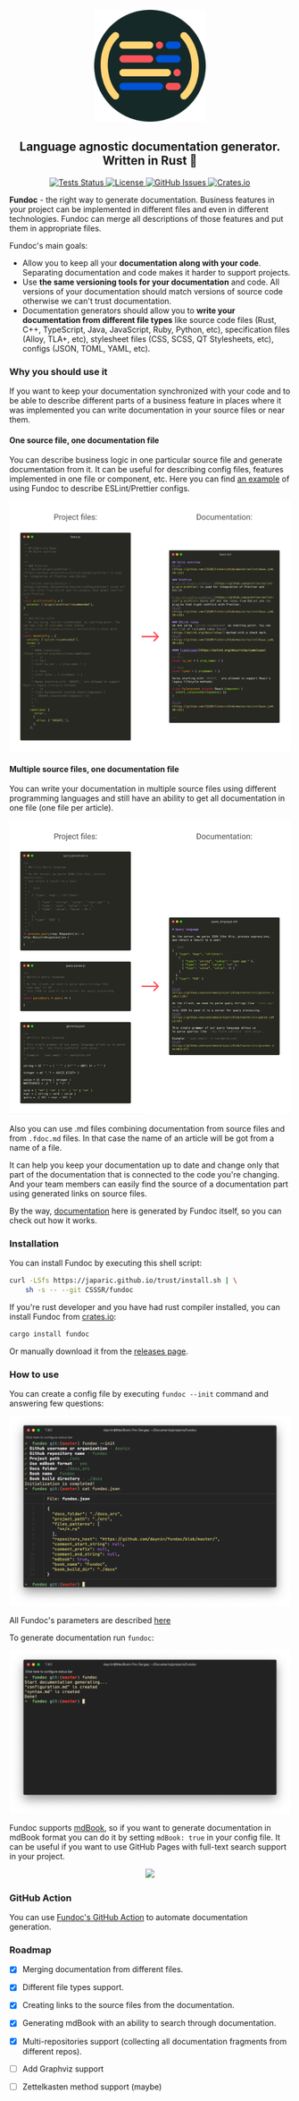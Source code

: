<p align="center">
  <a href="https://github.com/CSSSR/fundoc">
    <img src="./images/logo.png" height="200px"/>
  </a>
</p>

<h2 align="center">
    Language agnostic documentation generator. Written in Rust 🦀
</h2>

<p align="center">
  <a href="https://travis-ci.org/CSSSR/fundoc">
    <img alt="Tests Status" src="https://github.com/CSSSR/fundoc/workflows/tests/badge.svg">
  </a>
  <a href="https://github.com/CSSSR/fundoc/blob/master/LICENSE">
    <img alt="License" src="https://img.shields.io/badge/license-MIT-blue.svg">
  </a>
  <a href="https://github.com/CSSSR/fundoc/issues">
    <img alt="GitHub Issues" src="https://img.shields.io/github/issues/CSSSR/fundoc.svg">
  </a>
  <a href="https://crates.io/crates/fundoc">
    <img alt="Crates.io" src="https://img.shields.io/crates/v/fundoc.svg">
  </a>
</p>

**Fundoc** - the right way to generate documentation. Business features in your project can be implemented in different files and even in different technologies. Fundoc can merge all descriptions of those features and put them in appropriate files.

Fundoc's main goals:

- Allow you to keep all your **documentation along with your code**. Separating documentation and code makes it harder to support projects.
- Use **the same versioning tools for your documentation** and code. All versions of your documentation should match versions of source code otherwise we can't trust documentation.
- Documentation generators should allow you to **write your documentation from different file types** like source code files (Rust, C++, TypeScript, Java, JavaScript, Ruby, Python, etc), specification files (Alloy, TLA+, etc), stylesheet files (CSS, SCSS, QT Stylesheets, etc), configs (JSON, TOML, YAML, etc).

### Why you should use it

If you want to keep your documentation synchronized with your code and to be able to describe different parts of a business feature in places where it was implemented you can write documentation in your source files or near them.

#### One source file, one documentation file

You can describe business logic in one particular source file and generate documentation from it. It can be useful for describing config files, features implemented in one file or component, etc. Here you can find [an example](https://github.com/CSSSR/linters) of using Fundoc to describe ESLint/Prettier configs.

<p align="center">
	<img src="./images/example-1.png" />
</p>

#### Multiple source files, one documentation file

You can write your documentation in multiple source files using different programming languages and still have an ability to get all documentation in one file (one file per article).

<p align="center">
	<img src="./images/example-2.png" />
</p>

Also you can use .md files combining documentation from source files and from `.fdoc.md` files. In that case the name of an article will be got from a name of a file.

It can help you keep your documentation up to date and change only that part of the documentation that is connected to the code you're changing. And your team members can easily find the source of a documentation part using generated links on source files.

By the way, [documentation](https://csssr.github.io/fundoc/) here is generated by Fundoc itself, so you can check out how it works.

### Installation

You can install Fundoc by executing this shell script:

```bash
curl -LSfs https://japaric.github.io/trust/install.sh | \
    sh -s -- --git CSSSR/fundoc
```

If you're rust developer and you have had rust compiler installed, you can install Fundoc from [crates.io](https://crates.io/):

```bash
cargo install fundoc
```

Or manually download it from the [releases page](https://github.com/CSSSR/fundoc/releases).

### How to use

You can create a config file by executing `fundoc --init` command and answering few questions:

<p align="center">
    <img src="./images/fundoc-init.png" />
</p>

All Fundoc's parameters are described [here](https://csssr.github.io/fundoc/configuration.html)

To generate documentation run `fundoc`:

<p align="center">
    <img src="./images/fundoc-work.png" />
</p>

Fundoc supports [mdBook](https://github.com/rust-lang/mdBook), so if you want to generate documentation in mdBook format you can do it by setting `mdBook: true` in your config file. It can be useful if you want to use GitHub Pages with full-text search support in your project.

<p align="center">
    <img src="./images/full-text-search.gif" />
</p>

### GitHub Action

You can use [Fundoc's GitHub Action](https://github.com/CSSSR/fundoc-action) to automate documentation generation.

### Roadmap

- [x] Merging documentation from different files.
- [x] Different file types support.
- [x] Creating links to the source files from the documentation.
- [x] Generating mdBook with an ability to search through documentation.
- [x] Multi-repositories support (collecting all documentation fragments from different repos).
- [ ] Add Graphviz support
- [ ] Zettelkasten method support (maybe)

